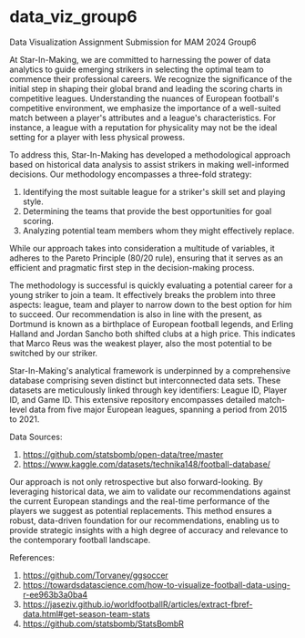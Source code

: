 # data_viz_group6
Data Visualization Assignment Submission for MAM 2024 Group6

At Star-In-Making, we are committed to harnessing the power of data analytics to guide emerging strikers in selecting the optimal team to commence their professional careers. We recognize the significance of the initial step in shaping their global brand and leading the scoring charts in competitive leagues. Understanding the nuances of European football's competitive environment, we emphasize the importance of a well-suited match between a player's attributes and a league's characteristics. For instance, a league with a reputation for physicality may not be the ideal setting for a player with less physical prowess.

To address this, Star-In-Making has developed a methodological approach based on historical data analysis to assist strikers in making well-informed decisions. Our methodology encompasses a three-fold strategy:

1.  Identifying the most suitable league for a striker's skill set and playing style.
2.  Determining the teams that provide the best opportunities for goal scoring.
3.  Analyzing potential team members whom they might effectively replace.

While our approach takes into consideration a multitude of variables, it adheres to the Pareto Principle (80/20 rule), ensuring that it serves as an efficient and pragmatic first step in the decision-making process. 

The methodology is successful is quickly evaluating a potential career for a young striker to join a team. It effectively breaks the problem into three aspects: league, team and player to narrow down to the best option for him to succeed. Our recommendation is also in line with the present, as Dortmund is known as a birthplace of European football legends, and Erling Halland and Jordan Sancho both shifted clubs at a high price. This indicates that Marco Reus was the weakest player, also the most potential to be switched by our striker.



Star-In-Making's analytical framework is underpinned by a comprehensive database comprising seven distinct but interconnected data sets. These datasets are meticulously linked through key identifiers: League ID, Player ID, and Game ID. This extensive repository encompasses detailed match-level data from five major European leagues, spanning a period from 2015 to 2021.

Data Sources:
1. https://github.com/statsbomb/open-data/tree/master
2. https://www.kaggle.com/datasets/technika148/football-database/

Our approach is not only retrospective but also forward-looking. By leveraging historical data, we aim to validate our recommendations against the current European standings and the real-time performance of the players we suggest as potential replacements. This method ensures a robust, data-driven foundation for our recommendations, enabling us to provide strategic insights with a high degree of accuracy and relevance to the contemporary football landscape.

References:
1. https://github.com/Torvaney/ggsoccer
2. https://towardsdatascience.com/how-to-visualize-football-data-using-r-ee963b3a0ba4
3. https://jaseziv.github.io/worldfootballR/articles/extract-fbref-data.html#get-season-team-stats
4. https://github.com/statsbomb/StatsBombR
